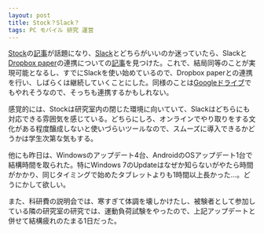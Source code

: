 ```yaml
---
layout: post
title: Stock？Slack？
tags: PC モバイル 研究 運営
---
```


<a href="http://www.stock-app.jp/staticpages/index.html">Stock</a>の<a href="http://jp.techcrunch.com/2017/09/12/stock/">記事</a>が話題になり、<a href="https://slack.com/">Slack</a>とどちらがいいのか迷っていたら、Slackと<a href="https://www.dropbox.com/ja/paper">Dropbox paper</a>の連携についての<a href="https://navi.dropbox.jp/dropbox-paper-for-slack">記事</a>を見つけた。これで、結局同等のことが実現可能となるし、すでにSlackを使い始めているので、Dropbox paperとの連携を行い、しばらくは継続していくことにした。同様のことは<a href="https://www.google.com/intl/ja_ALL/drive/">Googleドライブ</a>でもやれそうなので、そっちも連携するかもしれない。

感覚的には、Stockは研究室内の閉じた環境に向いていて、Slackはどちらにも対応できる雰囲気を感じている。どちらにしろ、オンラインでやり取りをする文化がある程度醸成しないと使いづらいツールなので、スムーズに導入できるかどうかは学生次第な気もする。

他にも昨日は、Windowsのアップデート4台、AndroidのOSアップデート1台で結構時間を取られた。特にWindows 7のUpdateはなぜか知らないがやたら時間がかかり、同じタイミングで始めたタブレットよりも1時間以上長かった…。どうにかして欲しい。

また、科研費の説明会では、寒すぎて体調を壊しかけたし、被験者として参加している隣の研究室の研究では、運動負荷試験をやったので、上記アップデートと併せて結構疲れのたまる1日だった。
